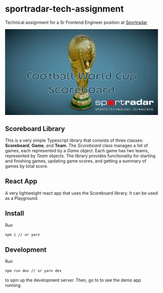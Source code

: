 # sportradar-tech-assignment
Technical assignment for a Sr Frontend Engineer position at [Sportradar](https://sportradar.com)

![](./public/wc-banner.webp)

## Scoreboard Library
This is a very simple Typescript library that consists of three classes: **Scoreboard**, **Game**, and **Team**. The *Scoreboard* class manages a list of games, each represented by a *Game* object. Each game has two teams, represented by *Team* objects. The library provides functionality for starting and finishing games, updating game scores, and getting a summary of games by total score.

## React App
A very lightweight react app that uses the Scoreboard library. It can be used as a Playground.

## Install
Run
```sh
npm i // or yarn
```

## Development
Run
```sh
npm run dev // or yarn dev
```
to spin up the development server.
Then, go to [](http://localhost:5173/) to see the demo app running.


